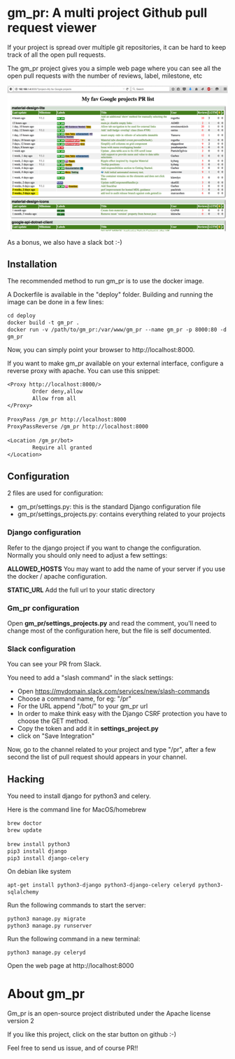 # gm_pr: A multi project Github pull request viewer


If your project is spread over multiple git repositories, it can be hard to
keep track of all the open pull requests.

The gm_pr project gives you a simple web page where you can see all the open
pull requests with the number of reviews, label, milestone, etc

![screenshot](screenshot.png)

As a bonus, we also have a slack bot :-)

## Installation

The recommended method to run gm_pr is to use the docker image.

A Dockerfile is available in the "deploy" folder. Building and running the image
can be done in a few lines:

```
cd deploy
docker build -t gm_pr .
docker run -v /path/to/gm_pr:/var/www/gm_pr --name gm_pr -p 8000:80 -d gm_pr
```

Now, you can simply point your browser to http://localhost:8000.

If you want to make gm_pr available on your external interface, configure a
reverse proxy with apache. You can use this snippet:

```
<Proxy http://localhost:8000/>
        Order deny,allow
        Allow from all
</Proxy>

ProxyPass /gm_pr http://localhost:8000
ProxyPassReverse /gm_pr http://localhost:8000

<Location /gm_pr/bot>
        Require all granted
</Location>
```

## Configuration

2 files are used for configuration:

 * gm_pr/settings.py: this is the standard Django configuration file
 * gm_pr/settings_projects.py: contains everything related to your projects

### Django configuration

Refer to the django project if you want to change the configuration.
Normally you should only need to adjust a few settings:

**ALLOWED_HOSTS** You may want to add the name of your server if you use
the docker / apache configuration.

**STATIC_URL** Add the full url to your static directory

### Gm_pr configuration

Open **gm_pr/settings_projects.py** and read the comment, you'll need to change
most of the configuration here, but the file is self documented.

### Slack configuration

You can see your PR from Slack.

You need to add a "slash command" in the slack settings:

 * Open https://mydomain.slack.com/services/new/slash-commands
 * Choose a command name, for eg: "/pr"
 * For the URL append "/bot/" to your gm_pr url
 * In order to make think easy with the Django CSRF protection you have to
 choose the GET method.
 * Copy the token and add it in **settings_project.py**
 * click on "Save Integration"

Now, go to the channel related to your project and type "/pr", after a
few second the list of pull request should appears in your channel.

## Hacking

You need to install django for python3 and celery.

Here is the command line for MacOS/homebrew

```
brew doctor
brew update

brew install python3
pip3 install django
pip3 install django-celery
```

On debian like system

```
apt-get install python3-django python3-django-celery celeryd python3-sqlalchemy
```


Run the following commands to start the server:
```
python3 manage.py migrate
python3 manage.py runserver
```

Run the following command in a new terminal:
```
python3 manage.py celeryd
```

Open the web page at http://localhost:8000

# About gm_pr

Gm_pr is an open-source project distributed under the Apache license
version 2

If you like this project, click on the star button on github  :-)

Feel free to send us issue, and of course PR!!
